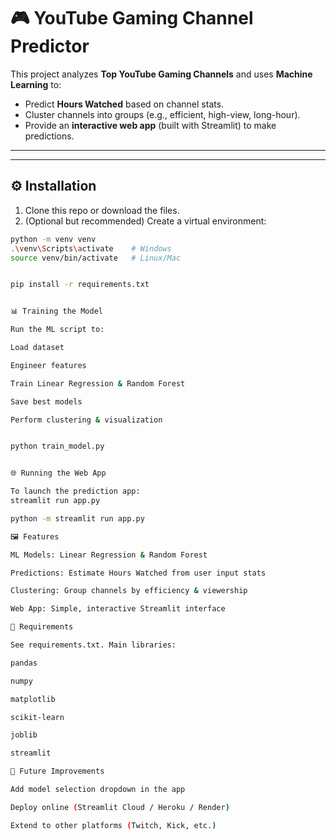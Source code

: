 # 🎮 YouTube Gaming Channel Predictor

This project analyzes **Top YouTube Gaming Channels** and uses **Machine Learning** to:
- Predict **Hours Watched** based on channel stats.
- Cluster channels into groups (e.g., efficient, high-view, long-hour).
- Provide an **interactive web app** (built with Streamlit) to make predictions.

---


---

## ⚙️ Installation

1. Clone this repo or download the files.  
2. (Optional but recommended) Create a virtual environment:

```bash
python -m venv venv
.\venv\Scripts\activate    # Windows
source venv/bin/activate   # Linux/Mac


pip install -r requirements.txt


📊 Training the Model

Run the ML script to:

Load dataset

Engineer features

Train Linear Regression & Random Forest

Save best models

Perform clustering & visualization


python train_model.py


🌐 Running the Web App

To launch the prediction app:
streamlit run app.py

python -m streamlit run app.py

🖼 Features

ML Models: Linear Regression & Random Forest

Predictions: Estimate Hours Watched from user input stats

Clustering: Group channels by efficiency & viewership

Web App: Simple, interactive Streamlit interface

📌 Requirements

See requirements.txt. Main libraries:

pandas

numpy

matplotlib

scikit-learn

joblib

streamlit

🚀 Future Improvements

Add model selection dropdown in the app

Deploy online (Streamlit Cloud / Heroku / Render)

Extend to other platforms (Twitch, Kick, etc.)



